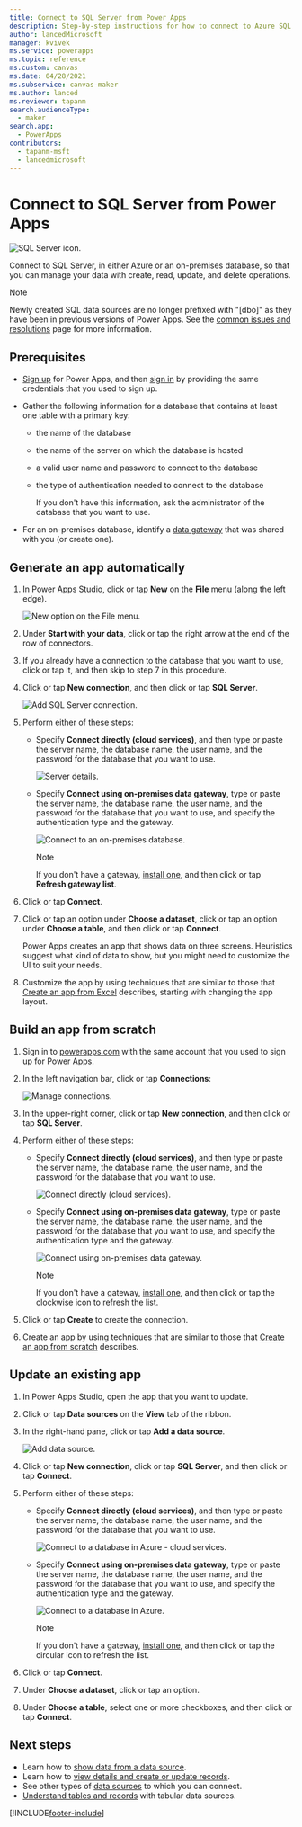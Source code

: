 ```yaml
---
title: Connect to SQL Server from Power Apps
description: Step-by-step instructions for how to connect to Azure SQL or an on-premises SQL Server database
author: lancedMicrosoft
manager: kvivek
ms.service: powerapps
ms.topic: reference
ms.custom: canvas
ms.date: 04/28/2021
ms.subservice: canvas-maker
ms.author: lanced
ms.reviewer: tapanm
search.audienceType: 
  - maker
search.app: 
  - PowerApps
contributors:
  - tapanm-msft
  - lancedmicrosoft
---
```

# Connect to SQL Server from Power Apps
![SQL Server icon.](./media/connection-azure-sqldatabase/sqlicon.png)

Connect to SQL Server, in either Azure or an on-premises database, so that you can manage your data with create, read, update, and delete operations.

> [!NOTE] 
> Newly created SQL data sources are no longer prefixed with "[dbo]" as they have been in previous versions of Power Apps. See the [common issues and resolutions](../common-issues-and-resolutions.md) page for more information.

## Prerequisites

* [Sign up](../../signup-for-powerapps.md) for Power Apps, and then [sign in](https://make.powerapps.com?utm_source=padocs&utm_medium=linkinadoc&utm_campaign=referralsfromdoc) by providing the same credentials that you used to sign up.
* Gather the following information for a database that contains at least one table with a primary key:
  
  * the name of the database
  * the name of the server on which the database is hosted
  * a valid user name and password to connect to the database
  * the type of authentication needed to connect to the database
    
    If you don't have this information, ask the administrator of the database that you want to use.
* For an on-premises database, identify a [data gateway](../gateway-management.md) that was shared with you (or create one).

## Generate an app automatically
1. In Power Apps Studio, click or tap **New** on the **File** menu (along the left edge).
   
    ![New option on the File menu.](./media/connection-azure-sqldatabase/file-new.png)
2. Under **Start with your data**, click or tap the right arrow at the end of the row of connectors.
3. If you already have a connection to the database that you want to use, click or tap it, and then skip to step 7 in this procedure.
4. Click or tap **New connection**, and then click or tap **SQL Server**.
   
    ![Add SQL Server connection.](./media/connection-azure-sqldatabase/add-sql-connection.png)
5. Perform either of these steps:
   
   * Specify **Connect directly (cloud services)**, and then type or paste the server name, the database name, the user name, and the password for the database that you want to use.
     
       ![Server details.](./media/connection-azure-sqldatabase/connect-azure.png "Server details")
   * Specify **Connect using on-premises data gateway**, type or paste the server name, the database name, the user name, and the password for the database that you want to use, and specify the authentication type and the gateway.
     
       ![Connect to an on-premises database.](./media/connection-azure-sqldatabase/connect-onprem.png)
     
       > [!NOTE]
     > If you don't have a gateway, [install one](../gateway-reference.md), and then click or tap **Refresh gateway list**.
6. Click or tap **Connect**.
7. Click or tap an option under **Choose a dataset**, click or tap an option under **Choose a table**, and then click or tap **Connect**.
   
    Power Apps creates an app that shows data on three screens. Heuristics suggest what kind of data to show, but you might need to customize the UI to suit your needs.
8. Customize the app by using techniques that are similar to those that [Create an app from Excel](../get-started-create-from-data.md) describes, starting with changing the app layout.

## Build an app from scratch
1. Sign in to [powerapps.com](https://make.powerapps.com?utm_source=padocs&utm_medium=linkinadoc&utm_campaign=referralsfromdoc) with the same account that you used to sign up for Power Apps.
2. In the left navigation bar, click or tap **Connections**:  
   
    ![Manage connections.](./media/connection-azure-sqldatabase/manage-connections.png)
3. In the upper-right corner, click or tap **New connection**, and then click or tap **SQL Server**.
4. Perform either of these steps:
   
   * Specify **Connect directly (cloud services)**, and then type or paste the server name, the database name, the user name, and the password for the database that you want to use.
     
       ![Connect directly (cloud services).](./media/connection-azure-sqldatabase/connect-azure-portal.png "Connect directly (cloud services)")
   * Specify **Connect using on-premises data gateway**, type or paste the server name, the database name, the user name, and the password for the database that you want to use, and specify the authentication type and the gateway.
     
       ![Connect using on-premises data gateway.](./media/connection-azure-sqldatabase/connect-onprem-portal.png "Connect using on-premises data gateway")
     
       > [!NOTE]
     > If you don't have a gateway, [install one](../gateway-reference.md), and then click or tap the clockwise icon to refresh the list.
5. Click or tap **Create** to create the connection.
6. Create an app by using techniques that are similar to those that [Create an app from scratch](../get-started-create-from-blank.md) describes.

## Update an existing app
1. In Power Apps Studio, open the app that you want to update.
2. Click or tap **Data sources** on the **View** tab of the ribbon.
3. In the right-hand pane, click or tap **Add a data source**.
   
    ![Add data source.](./media/connection-azure-sqldatabase/add-data-source.png)
4. Click or tap **New connection**, click or tap **SQL Server**, and then click or tap **Connect**.
5. Perform either of these steps:
   
   * Specify **Connect directly (cloud services)**, and then type or paste the server name, the database name, the user name, and the password for the database that you want to use.
     
       ![Connect to a database in Azure - cloud services.](./media/connection-azure-sqldatabase/connect-azure-fromblank.png "Connect to a database in Azure - cloud services")
   * Specify **Connect using on-premises data gateway**, type or paste the server name, the database name, the user name, and the password for the database that you want to use, and specify the authentication type and the gateway.
     
       ![Connect to a database in Azure.](./media/connection-azure-sqldatabase/connect-onprem-fromblank.png)
     
       > [!NOTE]
     > If you don't have a gateway, [install one](../gateway-reference.md), and then click or tap the circular icon to refresh the list.
6. Click or tap **Connect**.
7. Under **Choose a dataset**, click or tap an option.
8. Under **Choose a table**, select one or more checkboxes, and then click or tap **Connect**.

## Next steps
* Learn how to [show data from a data source](../add-gallery.md).
* Learn how to [view details and create or update records](../add-form.md).
* See other types of [data sources](../connections-list.md) to which you can connect.  
* [Understand tables and records](../working-with-tables.md) with tabular data sources.

<!--NotAvailableYet
## View the available functions ##
This connection includes the following functions:

| Function Name |  Description |
| --- | --- |
|[GetItems](connection-azure-sqldatabase.md#getitems) | Retrieves rows from a SQL table |
|[PostItem](connection-azure-sqldatabase.md#postitem) | Inserts a new row into a SQL table |
|[GetItem](connection-azure-sqldatabase.md#getitem) | Retrieves a single row from a SQL table |
|[DeleteItem](connection-azure-sqldatabase.md#deleteitem) | Deletes a row from a SQL table |
|[PatchItem](connection-azure-sqldatabase.md#patchitem) | Updates an existing row in a SQL table |
|[GetTables](connection-azure-sqldatabase.md#gettables) | Retrieves tables from a SQL database |

### GetItems
Get rows: Retrieves rows from a SQL table

#### Input properties

| Name| Data Type|Required|Description|
| ---|---|---|---|
|table|string|yes|Name of SQL table|
|$skip|integer|no|Number of entries to skip (default = 0)|
|$top|integer|no|Maximum number of entries to retrieve (default = 256)|
|$filter|string|no|An ODATA filter query to restrict the number of entries|
|$orderby|string|no|An ODATA orderBy query for specifying the order of entries|

### PostItem
Insert row: Inserts a new row into a SQL table

#### Input properties

| Name| Data Type|Required|Description|
| ---|---|---|---|
|table|string|yes|Name of SQL table|
|item| |yes|Row to insert into the specified table in SQL|

#### Output properties

| Property Name | Data Type | Required | Description |
|---|---|---|---|
|value|array|No | |


### GetItem
Get row: Retrieves a single row from a SQL table

#### Input properties

| Name| Data Type|Required|Description|
| ---|---|---|---|
|table|string|yes|Name of SQL table|
|id|string|yes|Unique identifier of the row to retrieve|

#### Output properties

| Property Name | Data Type | Required | Description |
|---|---|---|---|
|ItemInternalId|string|No | |


### DeleteItem
Delete row: Deletes a row from a SQL table

#### Input properties

| Name| Data Type|Required|Description|
| ---|---|---|---|
|table|string|yes|Name of SQL table|
|id|string|yes|Unique identifier of the row to delete|

#### Output properties
None.

### PatchItem
Update row: Updates an existing row in a SQL table

#### Input properties

| Name| Data Type|Required|Description|
| ---|---|---|---|
|table|string|yes|Name of SQL table|
|id|string|yes|Unique identifier of the row to update|
|item| |yes|Row with updated values|

#### Output properties

| Property Name | Data Type | Required | Description |
|---|---|---|---|
|ItemInternalId|string|No | &nbsp; |


### GetTables
Get tables: Retrieves tables from a SQL database

#### Input properties
None.

#### Output properties

| Property Name | Data Type | Required | Description |
|---|---|---|---|
|value|array|No | Can output the Name and DisplayName properties |

### ExecuteProcedure
Execute stored procedure: Executes a stored procedure in SQL

#### Input properties

| Name| Data Type|Required|Description|
| ---|---|---|---|
|procedure|string|yes|Procedure name|
|parameters| |yes|Input parameters|

#### Output properties
Result of the stored procedure execution.

| Property Name | Data Type | Required | Description |
|---|---|---|---|
|OutputParameters|object|No | Output parameter values |
|ReturnCode|integer|No | Return code of a procedure |
|ResultSets|object|No | Result sets|

-->


[!INCLUDE[footer-include](../../../includes/footer-banner.md)]

